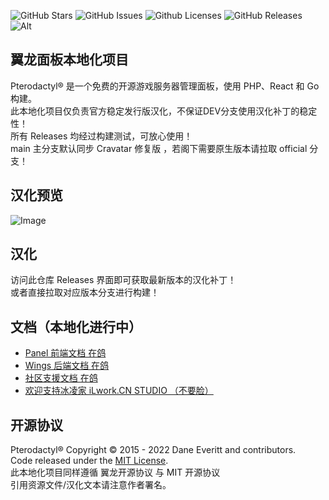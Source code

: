 ![GitHub Stars](https://img.shields.io/github/stars/pterodactyl-china/pterodactyl-china-stable?style=for-the-badge&logo=appveyor)
![GitHub Issues](https://img.shields.io/github/issues/pterodactyl-china/pterodactyl-china-stable?style=for-the-badge&logo=appveyor)
![Github Licenses](https://img.shields.io/github/license/pterodactyl-china/pterodactyl-china-stable?style=for-the-badge&logo=appveyor)
![GitHub Releases](https://img.shields.io/github/v/release/pterodactyl-china/pterodactyl-china-stable?style=for-the-badge&logo=appveyor)
![Alt](https://repobeats.axiom.co/api/embed/81d74e5ff38632323a070c8c1f618cd96f59d9ee.svg "Repobeats analytics image")



## 翼龙面板本地化项目
Pterodactyl® 是一个免费的开源游戏服务器管理面板，使用 PHP、React 和 Go 构建。  
此本地化项目仅负责官方稳定发行版汉化，不保证DEV分支使用汉化补丁的稳定性！  
所有 Releases 均经过构建测试，可放心使用！  
main 主分支默认同步 Cravatar 修复版 ，若阁下需要原生版本请拉取 official 分支！  
## 汉化预览
![Image](https://s1.ax1x.com/2022/06/28/jZbYXd.jpg)  

## 汉化
访问此仓库 Releases 界面即可获取最新版本的汉化补丁！  
或者直接拉取对应版本分支进行构建！  

## 文档（本地化进行中）
* [Panel 前端文档 在鸽](https://pterodactyl.io/panel/1.0/getting_started.html)
* [Wings 后端文档 在鸽](https://pterodactyl.io/wings/1.0/installing.html)
* [社区支援文档 在鸽](https://pterodactyl.io/community/about.html)
* [欢迎支持冰凌家 iLwork.CN STUDIO （不要脸）](https://ilwork.cn)

## 开源协议
Pterodactyl® Copyright © 2015 - 2022 Dane Everitt and contributors.  
Code released under the [MIT License](./LICENSE.md).  
此本地化项目同样遵循 翼龙开源协议 与 MIT 开源协议   
引用资源文件/汉化文本请注意作者署名。  
